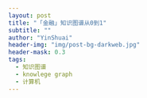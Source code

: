 ```yaml
---
layout: post
title: "「金融」知识图谱从0到1"
subtitle: ""
author: "YinShuai"
header-img: "img/post-bg-darkweb.jpg"
header-mask: 0.3
tags:
  - 知识图谱
  - knowlege graph
  - 计算机
---
```

